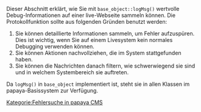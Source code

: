 
Dieser Abschnitt erklärt, wie Sie mit `base_object::logMsg()` wertvolle Debug-Informationen auf einer live-Webseite sammeln können. Die Protokollfunktion sollte aus folgenden Gründen benutzt werden:

1.  Sie können detaillierte Informationen sammeln, um Fehler aufzuspüren. Dies ist wichtig, wenn Sie auf einem Livesystem kein normales Debugging verwenden können.
2.  Sie können Aktionen nachvollziehen, die im System stattgefunden haben.
3.  Sie können die Nachrichten danach filtern, wie schwerwiegend sie sind und in welchem Systembereich sie auftreten.

Da `logMsg()` in `base_object` implementiert ist, steht sie in allen Klassen im papaya-Basissystem zur Verfügung.

[Kategorie:Fehlersuche in papaya CMS](../export_de/Kategorie:Fehlersuche_in_papaya_CMS.md)
